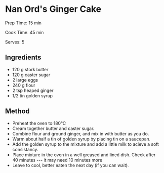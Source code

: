 # Nan Ord's Ginger Cake

Prep Time: 15 min

Cook Time: 45 min

Serves: 5
## Ingredients
* 120 g stork butter
* 120 g caster sugar
* 2 large eggs
* 240 g flour
* 2 tsp heaped ginger
* 1/2 tin golden syrup


## Method
* Preheat the oven to 180°C
* Cream together butter and caster sugar.
* Combine flour and ground ginger, and mix in with butter as you do.
* Warm about half a tin of golden syrup by placing tin on a saucepan.
* Add the golden syrup to the mixture and add a little milk to acieve a soft consistancy.
* Place mixture in the oven in a well greased and lined dish. Check after 40 minutes --- it may need 10 minutes more
* Leave to cool, better eaten the next day (if you can wait).
